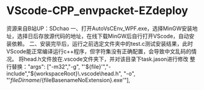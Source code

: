 # VScode-CPP_envpacket-EZdeploy
资源来自B站UP：SDchao
一、打开AutoVsCEnv_WPF.exe，选择MinGW安装地址，选择日后存放源代码的地址，在线下载MinGW后自行打开VScode，自动安装依赖。
二、安装完毕后，运行之前选定文件夹中的test.c测试安装结果，此时VScode能正常编译运行c++程序，但字符集没有正确配置，会导致中文乱码的情况。
    将head.h文件放在.vscode文件夹下，并对该目录下task.jason进行修改
    整行替换："args": ["-m32","-g", "'${file}'","-include","${workspaceRoot}\\.vscode\\head.h", "-o", "'${fileDirname}/${fileBasenameNoExtension}.exe'"],
